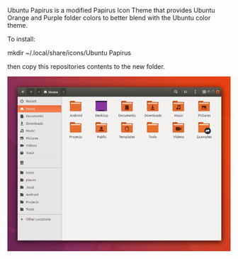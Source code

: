 Ubuntu Papirus is a modified Papirus Icon Theme that provides Ubuntu Orange and Purple folder colors to better blend with the Ubuntu color theme.

To install:

mkdir ~/.local/share/icons/Ubuntu Papirus

then copy this repositories contents to the new folder.

![Ubuntu Papirus Example](https://github.com/PretzelJones/Ubuntu-Papirus-Icon-Theme/blob/master/icon_display.png)
